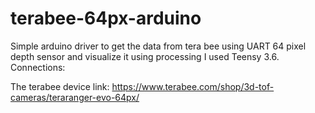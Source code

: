# terabee-64px-arduino

Simple arduino driver to get the data from tera bee using UART 64 pixel depth sensor and visualize it using processing 
I used Teensy 3.6.
Connections: 

The terabee device link: https://www.terabee.com/shop/3d-tof-cameras/teraranger-evo-64px/
